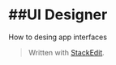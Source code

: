 
# ##UI Designer
How to desing app interfaces

> Written with [StackEdit](https://stackedit.io/).
<!--stackedit_data:
eyJoaXN0b3J5IjpbOTMyNzg3NjIwLC00NTA3NDYyMzZdfQ==
-->